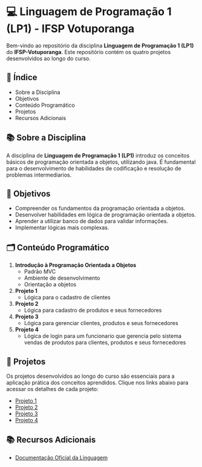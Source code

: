 # 💻 Linguagem de Programação 1 (LP1) - IFSP Votuporanga

Bem-vindo ao repositório da disciplina **Linguagem de Programação 1 (LP1)** do **IFSP-Votuporanga**. Este repositório contém os quatro projetos desenvolvidos ao longo do curso.

## 📖 Índice

- Sobre a Disciplina
- Objetivos
- Conteúdo Programático
- Projetos
- Recursos Adicionais

## 📚 Sobre a Disciplina

A disciplina de **Linguagem de Programação 1 (LP1)** introduz os conceitos básicos de programação orientada a objetos, utilizando java. É fundamental para o desenvolvimento de habilidades de codificação e resolução de problemas intermediarios.

## 🎯 Objetivos

- Compreender os fundamentos da programação orientada a objetos.
- Desenvolver habilidades em lógica de programação orientada a objetos.
- Aprender a utilizar banco de dados para validar informações.
- Implementar lógicas mais complexas.

## 🗂️ Conteúdo Programático

1. **Introdução à Programação Orientada a Objetos**
   - Padrão MVC
   - Ambiente de desenvolvimento
   - Orientação a objetos
2. **Projeto 1**
   - Lógica para o cadastro de clientes
3. **Projeto 2**
   - Lógica para cadastro de produtos e seus fornecedores
4. **Projeto 3**
   - Lógica para gerenciar clientes, produtos e seus fornecedores
5. **Projeto 4**
   - Lógica de login para um funcionario que gerencia pelo sistema vendas de produtos para clientes, produtos e seus fornecedores

## 🚀 Projetos

Os projetos desenvolvidos ao longo do curso são essenciais para a aplicação prática dos conceitos aprendidos. Clique nos links abaixo para acessar os detalhes de cada projeto:

- [Projeto 1](./Projeto_1/)
- [Projeto 2](./Projeto_2/)
- [Projeto 3](./Projeto_3/)
- [Projeto 4](./Projeto_4/)

## 📚 Recursos Adicionais

- [Documentação Oficial da Linguagem](https://docs.oracle.com/en/java/)
